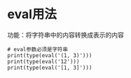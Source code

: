 # eval用法

功能：将字符串中的内容转换成表示的内容

```eval-python
# eval参数必须是字符串
print(type(eval('(1, 3)')))
print(type(eval('12')))
print(type(eval('[1, 3]')))
```
